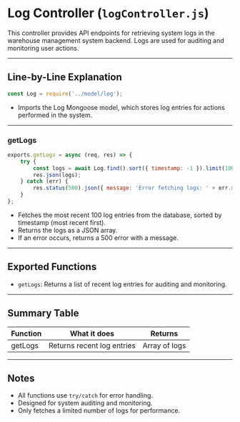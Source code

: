 # Log Controller (`logController.js`)

This controller provides API endpoints for retrieving system logs in the warehouse management system backend. Logs are used for auditing and monitoring user actions.

---

## Line-by-Line Explanation

```js
const Log = require('../model/log');
```
- Imports the Log Mongoose model, which stores log entries for actions performed in the system.

---

### getLogs
```js
exports.getLogs = async (req, res) => {
    try {
        const logs = await Log.find().sort({ timestamp: -1 }).limit(100);
        res.json(logs);
    } catch (err) {
        res.status(500).json({ message: 'Error fetching logs: ' + err.message });
    }
};
```
- Fetches the most recent 100 log entries from the database, sorted by timestamp (most recent first).
- Returns the logs as a JSON array.
- If an error occurs, returns a 500 error with a message.

---

## Exported Functions
- `getLogs`: Returns a list of recent log entries for auditing and monitoring.

---

## Summary Table
| Function   | What it does                        | Returns           |
|------------|-------------------------------------|-------------------|
| getLogs    | Returns recent log entries          | Array of logs     |

---

## Notes
- All functions use `try/catch` for error handling.
- Designed for system auditing and monitoring.
- Only fetches a limited number of logs for performance.
